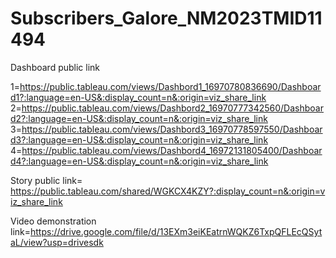 # Subscribers_Galore_NM2023TMID11494

Dashboard public link

1=https://public.tableau.com/views/Dashbord1_16970780836690/Dashboard1?:language=en-US&:display_count=n&:origin=viz_share_link
2=https://public.tableau.com/views/Dashbord2_16970777342560/Dashboard2?:language=en-US&:display_count=n&:origin=viz_share_link
3=https://public.tableau.com/views/Dashbord3_16970778597550/Dashboard3?:language=en-US&:display_count=n&:origin=viz_share_link
4=https://public.tableau.com/views/Dashbord4_16972131805400/Dashboard4?:language=en-US&:display_count=n&:origin=viz_share_link

Story public link= https://public.tableau.com/shared/WGKCX4KZY?:display_count=n&:origin=viz_share_link

Video demonstration link=https://drive.google.com/file/d/13EXm3eiKEatrnWQKZ6TxpQFLEcQSytaL/view?usp=drivesdk
